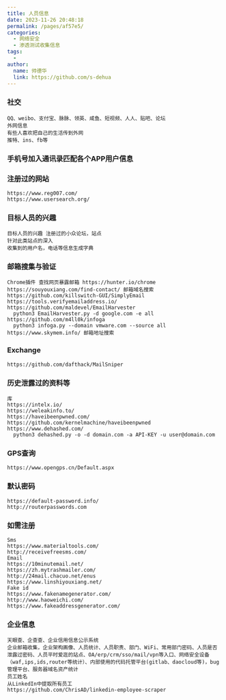 ```yaml
---
title: 人员信息
date: 2023-11-26 20:48:18
permalink: /pages/af57e5/
categories:
  - 网络安全
  - 渗透测试收集信息
tags:
  - 
author: 
  name: 帅德华
  link: https://github.com/s-dehua
---
```

  ### 社交
	QQ、weibo、支付宝、脉脉、领英、咸鱼、短视频、人人、贴吧、论坛
	外网信息
	有些人喜欢把自己的生活传到外网
	推特、ins、fb等
  ### 手机号加入通讯录匹配各个APP用户信息
  ### 注册过的网站
	https://www.reg007.com/
	https://www.usersearch.org/
  ### 目标人员的兴趣
	目标人员的兴趣 注册过的小众论坛，站点
	针对此类站点的深入
	收集到的用户名，电话等信息生成字典
  ### 邮箱搜集与验证
	Chrome插件 查找网页暴露邮箱 https://hunter.io/chrome
	https://souyouxiang.com/find-contact/ 邮箱域名搜索
	https://github.com/killswitch-GUI/SimplyEmail
	https://tools.verifyemailaddress.io/
	https://github.com/maldevel/EmailHarvester 
	  python3 EmailHarvester.py -d google.com -e all 
	https://github.com/m4ll0k/infoga 
	  python3 infoga.py --domain vmware.com --source all 
	https://www.skymem.info/ 邮箱地址搜索
  ### Exchange
	https://github.com/dafthack/MailSniper
  ### 历史泄露过的资料等
	库
	https://intelx.io/ 
	https://weleakinfo.to/ 
	https://haveibeenpwned.com/
	https://github.com/kernelmachine/haveibeenpwned
	https://www.dehashed.com/ 
	  python3 dehashed.py -o -d domain.com -a API-KEY -u user@domain.com 
  ### GPS查询
	https://www.opengps.cn/Default.aspx
  ### 默认密码
	https://default-password.info/
	http://routerpasswords.com
  ### 如需注册
	Sms
	https://www.materialtools.com/
	http://receivefreesms.com/
	Email
	https://10minutemail.net/
	https://zh.mytrashmailer.com/
	http://24mail.chacuo.net/enus
	https://www.linshiyouxiang.net/
	Fake id
	https://www.fakenamegenerator.com/
	http://www.haoweichi.com/
	https://www.fakeaddressgenerator.com/
  ### 企业信息
	天眼查、企查查、企业信用信息公示系统
	企业邮箱收集，企业架构画像、人员统计、人员职责、部门、WiFi、常用部门密码、人员是否泄露过密码、人员平时爱逛的站点、OA/erp/crm/sso/mail/vpn等入口、网络安全设备（waf,ips,ids,router等统计）、内部使用的代码托管平台(gitlab、daocloud等)，bug管理平台、服务器域名资产统计
	员工姓名
	从LinkedIn中提取所有员工
	https://github.com/ChrisAD/linkedin-employee-scraper 
